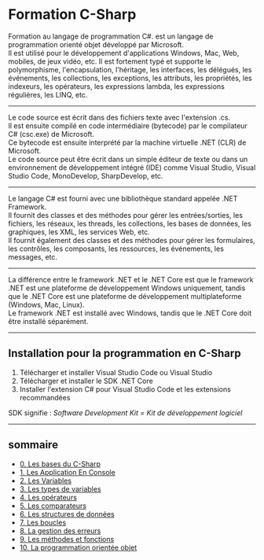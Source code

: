 # Formation C-Sharp

Formation au langage de programmation C#. est un langage de programmation orienté objet développé par Microsoft.  
Il est utilisé pour le développement d'applications Windows, Mac, Web, mobiles, de jeux vidéo, etc. Il est fortement typé et supporte le polymorphisme, l'encapsulation, l'héritage, les interfaces, les délégués, les événements, les collections, les exceptions, les attributs, les propriétés, les indexeurs, les opérateurs, les expressions lambda, les expressions régulières, les LINQ, etc.

---

Le code source est écrit dans des fichiers texte avec l'extension .cs.  
Il est ensuite compilé en code intermédiaire (bytecode) par le compilateur C# (csc.exe) de Microsoft.  
Ce bytecode est ensuite interprété par la machine virtuelle .NET (CLR) de Microsoft.  
Le code source peut être écrit dans un simple éditeur de texte ou dans un environnement de développement intégré (IDE) comme Visual Studio, Visual Studio Code, MonoDevelop, SharpDevelop, etc.

---

Le langage C# est fourni avec une bibliothèque standard appelée .NET Framework.  
Il fournit des classes et des méthodes pour gérer les entrées/sorties, les fichiers, les réseaux, les threads, les collections, les bases de données, les graphiques, les XML, les services Web, etc.  
Il fournit également des classes et des méthodes pour gérer les formulaires, les contrôles, les composants, les ressources, les événements, les messages, etc.

---

La différence entre le framework .NET et le .NET Core est que le framework .NET est une plateforme de développement Windows uniquement, tandis que le .NET Core est une plateforme de développement multiplateforme (Windows, Mac, Linux).  
Le framework .NET est installé avec Windows, tandis que le .NET Core doit être installé séparément.

---

## Installation pour la programmation en C-Sharp

1. Télécharger et installer Visual Studio Code ou Visual Studio
2. Télécharger et installer le SDK .NET Core
3. Installer l'extension C# pour Visual Studio Code et les extensions recommandées

SDK signifie : _Software Development Kit = Kit de développement logiciel_

---

## sommaire

- [0. Les bases du C-Sharp](000.%20Les%20bases%20du%20C-Sharp/readme.md)
- [1. Les Application En Console](001.LesApplicationEnConsole/readme.md)
- [2. Les Variables](002.LesVariables/readme.md)
- [3. Les types de variables](003.%20Les%20types%20de%20variables/readme.md)
- [4. Les opérateurs](004.%20Les%20opérateurs/readme.md)
- [5. Les comparateurs](005.%20Les%20comparateurs/readme.md)
- [6. Les structures de données](006.%20Les%20structures%20de%20données/readme.md)
- [7. Les boucles](007.%20Les%20boucles/readme.md)
- [8. La gestion des erreurs](008.%20La%20gestions%20des%20erreurs/readme.md)
- [9. Les méthodes et fonctions](009.%20Les%20fonctions/readme.md)
- [10. La programmation orientée objet](010.%20La%20programmation%20orientée%20objet/readme.md)
